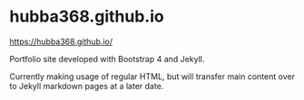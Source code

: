 # hubba368.github.io

https://hubba368.github.io/

Portfolio site developed with Bootstrap 4 and Jekyll.

Currently making usage of regular HTML, but will transfer main content over to Jekyll markdown pages at a later date.

